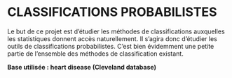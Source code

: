# CLASSIFICATIONS PROBABILISTES
Le but de ce projet est d’étudier les méthodes de classifications auxquelles les statistiques donnent
accès naturellement. Il s’agira donc d’étudier les outils de classifications probabilistes. C’est bien
évidemment une petite partie de l’ensemble des méthodes de classification existant.

**Base utilisée : heart disease (Cleveland database)**
